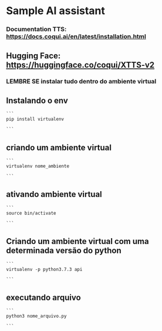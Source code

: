 # Sample AI assistant

### Documentation TTS: https://docs.coqui.ai/en/latest/installation.html

## Hugging Face: https://huggingface.co/coqui/XTTS-v2

### LEMBRE SE  instalar tudo dentro do ambiente virtual


## Instalando o env
    ```
    pip install virtualenv

    ```

 ## criando um ambiente virtual
    ```
    virtualenv nome_ambiente

    ```   

 ## ativando ambiente virtual
    ```
    source bin/activate

    ```   

 ## Criando um ambiente virtual com uma determinada versão do python
    ```
    virtualenv -p python3.7.3 api

    ```   

 ## executando arquivo
    ```
    python3 nome_arquivo.py

    ```       
